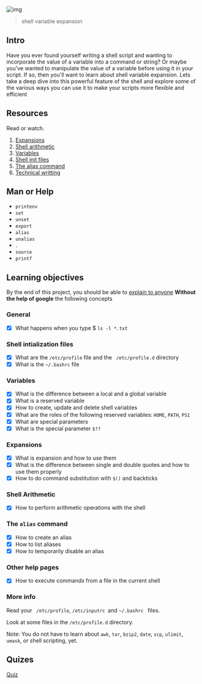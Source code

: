 ![img](https://assets.imaginablefutures.com/media/images/ALX_Logo.max-200x150.png)
  > shell variable expansion

## Intro
Have you ever found yourself writing a shell script and wanting to incorporate the value of a variable into a command or string? Or maybe you've wanted to manipulate the value of a variable before using it in your script. If so, then you'll want to learn about shell variable expansion. Lets take a deep dive into this powerful feature of the shell and explore some of the various ways you can use it to make your scripts more flexible and efficient

## Resources
Read or watch. 
1. [Expansions](http://linuxcommand.org/lc3_lts0080.php)
2. [Shell arithmetic](https://www.gnu.org/software/bash/manual/html_node/Shell-Arithmetic.html)
3. [Variables](https://tldp.org/LDP/Bash-Beginners-Guide/html/sect_03_02.html)
4. [Shell init files](https://tldp.org/LDP/Bash-Beginners-Guide/html/sect_03_01.html)
5. [The alias command](https://tldp.org/LDP/Bash-Beginners-Guide/html/sect_03_01.html)
6. [Technical writting](https://s3.amazonaws.com/alx-intranet.hbtn.io/uploads/misc/2021/6/9112669886fd446a2aa3113c31319d1f468dc160.pdf?X-Amz-Algorithm=AWS4-HMAC-SHA256&X-Amz-Credential=AKIARDDGGGOUSBVO6H7D%2F20230107%2Fus-east-1%2Fs3%2Faws4_request&X-Amz-Date=20230107T205221Z&X-Amz-Expires=86400&X-Amz-SignedHeaders=host&X-Amz-Signature=c01637fc9adee4b178a6e71b5628c99b434f6f79f3aca4137a3331f94b85dccc)

## Man or Help
* ```printenv```
* ```set```
* ```unset```
* ```export```
* ```alias```
* ```unalias```
* ```.```
* ```source```
* ```printf```


## Learning objectives
By the end of this project, you should be able to [explain to anyone](https://fs.blog/feynman-learning-technique/?fbclid=IwAR2K5_BGPVo0QjJXkOIIqNsqcXK4lTskPWJvA0asKQIGtCPWaQBdKmj1Ztg) __Without the help of google__ the following concepts

### General
* [X] What happens when you type $ ```ls -l *.txt```

### Shell intialization files
* [X] What are the ```/etc/profile``` file and the ``` /etc/profile.d``` directory
* [X] What is the ```~/.bashrc``` file

### Variables
* [X] What is the difference between a local and a global variable
* [X] What is a reserved variable
* [X] How to create, update and delete shell variables
* [X] What are the roles of the following reserved variables: ```HOME```, ```PATH```, ```PS1```
* [X] What are special parameters
* [X] What is the special parameter ```$??```

### Expansions
* [X] What is expansion and how to use them
* [X] What is the difference between single and double quotes and how to use them properly
* [X] How to do command substitution with ```$()``` and backticks

### Shell Arithmetic
* [X] How to perform arithmetic operations with the shell

### The ```alias``` command

* [X] How to create an alias
* [X] How to list aliases
* [X] How to temporarily disable an alias

### Other help pages
* [X] How to execute commands from a file in the current shell

### More info
Read your ``` /etc/profile```, ```/etc/inputrc ```and ```~/.bashrc ``` files.

Look at some files in the ```/etc/profile.d``` directory.

Note: You do not have to learn about ```awk```, ```tar```, ```bzip2```, ```date```, ```scp```, ```ulimit```, ```umask```, or shell scripting, yet.

## Quizes
[Quiz](./quiz.md)

